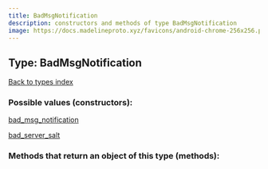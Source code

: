 ```yaml
---
title: BadMsgNotification
description: constructors and methods of type BadMsgNotification
image: https://docs.madelineproto.xyz/favicons/android-chrome-256x256.png
---
```

## Type: BadMsgNotification  
[Back to types index](index.md)



### Possible values (constructors):

[bad\_msg\_notification](../constructors/bad_msg_notification.md)  

[bad\_server\_salt](../constructors/bad_server_salt.md)  



### Methods that return an object of this type (methods):



